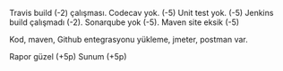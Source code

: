 Travis build (-2) çalışması. Codecav yok. (-5) Unit test yok. (-5)
Jenkins build çalışmadı (-2). Sonarqube yok (-5). 
Maven site eksik (-5)

Kod, maven, Github entegrasyonu yükleme, jmeter, postman var. 

Rapor güzel (+5p)
Sunum (+5p)